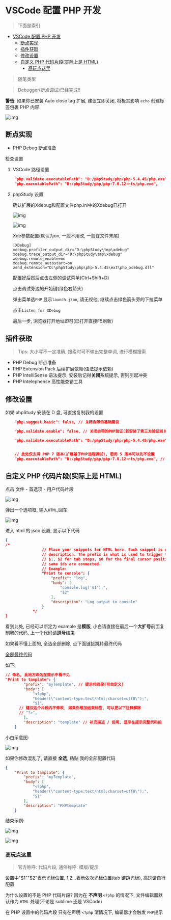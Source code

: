 # VSCode 配置 PHP 开发

> 下面是索引

- [VSCode 配置 PHP 开发](#vscode-%E9%85%8D%E7%BD%AE-php-%E5%BC%80%E5%8F%91)
	- [断点实现](#%E6%96%AD%E7%82%B9%E5%AE%9E%E7%8E%B0)
	- [插件获取](#%E6%8F%92%E4%BB%B6%E8%8E%B7%E5%8F%96)
	- [修改设置](#%E4%BF%AE%E6%94%B9%E8%AE%BE%E7%BD%AE)
	- [自定义 PHP 代码片段(实际上是 HTML)](#%E8%87%AA%E5%AE%9A%E4%B9%89-php-%E4%BB%A3%E7%A0%81%E7%89%87%E6%AE%B5%E5%AE%9E%E9%99%85%E4%B8%8A%E6%98%AF-html)
		- [高玩点这里](#%E9%AB%98%E7%8E%A9%E7%82%B9%E8%BF%99%E9%87%8C)

> 随笔类型

> Debugger(断点调试)已经完成!!

**警告**:
如果你已安装 Auto close tag 扩展, 建议立即关闭,
将极其影响 `echo` 创建标签包裹 PHP 内容

![img](images/Code_2018-01-28_00-10-03.png)

## 断点实现

* PHP Debug
  断点准备

检查设置

1. VSCode 路径设置

```json
    "php.validate.executablePath": "D:/phpStudy/php/php-5.4.45/php.exe",
    "php.executablePath": "D:/phpStudy/php/php-7.0.12-nts/php.exe",
```

2. phpStudy 设置

   确认扩展的Xdebug和配置文件php.ini中的Xdebug已打开

   ![img](images/2018-01-28_17-04-35.png)

   ![img](images/2018-01-28_17-06-37.png)

	Xde参数配置(默认为on, 一般不用改, 一般在文件末尾)

	```
	[XDebug]
	xdebug.profiler_output_dir="D:\phpStudy\tmp\xdebug"
	xdebug.trace_output_dir="D:\phpStudy\tmp\xdebug"
	xdebug.remote_enable=on
	xdebug.remote_autostart=on
	zend_extension="D:\phpStudy\php\php-5.4.45\ext\php_xdebug.dll"
	```

   配置好后然后点击左侧的调试菜单(Ctrl+Shift+D)
   
   点击调试旁边的开始键(绿色右箭头)
   
   弹出菜单选`PHP`
   显示`launch.json`, 请无视他, 继续点击绿色箭头旁的下拉菜单

   点击`Listen for XDebug`

   最后一步, 浏览器打开地址即可(已打开直接F5刷新)

   

## 插件获取

> Tips: 大小写不一定准确, 搜索时可不输出完整单词, 进行模糊搜索

* PHP Debug
  断点准备
* PHP Extension Pack
  后续扩展依赖(语法提示依赖)
* PHP IntelliSense
  语法提示, 安装后记得**关闭**系统提示, 否则引起冲突
* PHP Intelephense 高性能查错工具

## 修改设置

如果 phpStudy 安装在 D 盘, 可直接复制我的设置

```json
    "php.suggest.basic": false, // 关闭自带的基础建议

    "php.validate.enable": false, // 关闭自带的PHP验证(若安装了第三方验证则关闭)

    "php.validate.executablePath": "D:/phpStudy/php/php-5.4.45/php.exe", // 指向 PHP 可执行文件。


    // 此处仅支持 PHP 7 版本(扩展基于PHP远程调试), 若用 5 版本可以先不设置
    "php.executablePath": "D:/phpStudy/php/php-7.0.12-nts/php.exe", // 指向 PHP 可执行文件。
```

## 自定义 PHP 代码片段(实际上是 HTML)

点击 文件 - 首选项 - 用户代码片段

![img](images/Code_2018-01-27_23-37-24.png)

弹出一个选项框, 输入`HTML`,回车

![img](images/Code_2018-01-27_22-58-21.png)

进入 html 的 json 设置, 显示以下代码

```json
{
/*
				// Place your snippets for HTML here. Each snippet is defined under a snippet name and has a prefix, body and
				// description. The prefix is what is used to trigger the snippet and the body will be expanded and inserted. Possible variables are:
				// $1, $2 for tab stops, $0 for the final cursor position, and ${1:label}, ${2:another} for placeholders. Placeholders with the
				// same ids are connected.
				// Example:
				"Print to console": {
					"prefix": "log",
					"body": [
						"console.log('$1');",
						"$2"
					],
					"description": "Log output to console"
				}
			*/
}
```

看到此处, 已经可以断定为 example 是**模版**, 小白请直接在最后一个**大扩号**前面复制我的代码, 上一个代码请**逗号**结束

如果看不懂上面的, 全选全部删除, 点下面链接跳转最终代码

<a href="#final">全部最终代码</a>

如下:

```json
// 命名, 此地方命名在提示中看不见
"Print to tamplate": {
		"prefix": "myTemplate", // 提示代码段(可自定义)
		"body": [
			"<?php",
			"header(\"content-type:text/html;charset=utf8\");",
			"$1",
      // 建议这个片段内不修改, 如果你想加结束标签, 可以把以下注释解除
      // "?>",
		],
		"description": "template" // 补充描述 / 说明, 显示在提示完整代码前
	}
```

小白示意图:

![img](images/Code_2018-01-27_23-13-17.png)

如果你修改混乱了, 请直接 **全选**, 粘贴 我的全部配置代码

<div id="final"><div>

```json
{
	"Print to tamplate": {
		"prefix": "myTemplate",
		"body": [
			"<?php",
			"header(\"content-type:text/html;charset=utf8\");",
			"$1"
		],
		"description": "PHPtemplate"
	}
```

结束示例:

![img](images/Code_2018-01-27_23-14-36.png)

![img](images/Code_2018-01-27_23-14-40.png)

### 高玩点这里

> 官方称呼: 代码片段, 通俗称呼: 模版/提示

设置中"$1""$2"表示光标位置, $1,$2...表示依次光标位置(tab 键跳光标), 高玩请自行配置

为什么设置的不是 PHP 代码片段?
因为在 **不声明** `<?php` 的情况下, 文件编辑器默认作为 `HTML` 处理(不论是 sublime 还是 VSCode)

在 PHP 设置中的代码片段 只有在声明 `<?php` 清情况下, 编辑器才会触发 `PHP`提示
